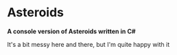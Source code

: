 # Asteroids
**A console version of Asteroids written in C#**

It's a bit messy here and there, but I'm quite happy with it

